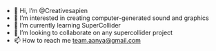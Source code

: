 - 👋 Hi, I’m @Creativesapien
- 👀 I’m interested in creating computer-generated sound and graphics
- 🌱 I’m currently learning SuperCollider
- 💞️ I’m looking to collaborate on any supercollider project
- 📫 How to reach me team.aanya@gmail.com

<!---
Creativesapien/Creativesapien is a ✨ special ✨ repository because its `README.md` (this file) appears on your GitHub profile.
You can click the Preview link to take a look at your changes.
--->
